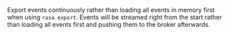Export events continuously rather than loading all events in memory first when
using `rasa export`. Events will be streamed right from the start rather
than loading all events first and pushing them to the broker afterwards.

